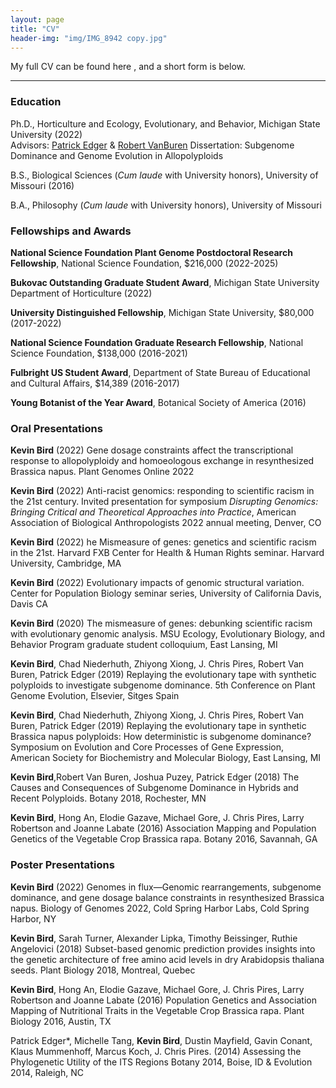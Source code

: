 ```yaml
---
layout: page
title: "CV"
header-img: "img/IMG_8942 copy.jpg"
---
```


My full CV can be found here <a href="/CV/Bird_CV_July_2022.pdf" target="_blank"><i class="fa fa-file-text fa-md"></i></a>, and a short form is below.  

___

### Education  

Ph.D., Horticulture and Ecology, Evolutionary, and Behavior, Michigan State University (2022)  
Advisors: [Patrick Edger](https://www.polyploidy.msu.edu) & [Robert VanBuren](https://www.vanburenlab.org/) 
Dissertation: Subgenome Dominance and Genome Evolution in Allopolyploids

B.S., Biological Sciences (*Cum laude* with University honors), University of Missouri    (2016)  

B.A., Philosophy (*Cum laude* with University honors), University of Missouri
  

### Fellowships and Awards
**National Science Foundation Plant Genome Postdoctoral Research Fellowship**, National Science Foundation, $216,000 (2022-2025)

**Bukovac Outstanding Graduate Student Award**, Michigan State University Department of Horticulture (2022)

**University Distinguished Fellowship**, Michigan State University, $80,000 (2017-2022)

**National Science Foundation Graduate Research Fellowship**, National Science Foundation, $138,000 (2016-2021)

**Fulbright US Student Award**, Department of State Bureau of Educational and Cultural Affairs, $14,389 (2016-2017)

**Young Botanist of the Year Award**, Botanical Society of America (2016)




### Oral Presentations

__Kevin Bird__ (2022) Gene dosage constraints affect the transcriptional response to allopolyploidy and homoeologous exchange in resynthesized Brassica napus. Plant Genomes Online 2022

__Kevin Bird__ (2022) Anti-racist genomics: responding to scientific racism in the 21st century. Invited presentation for symposium *Disrupting Genomics: Bringing Critical and Theoretical Approaches into Practice*, American Association of Biological Anthropologists 2022 annual meeting, Denver, CO

__Kevin Bird__ (2022) he Mismeasure of genes: genetics and scientific racism in the 21st. Harvard FXB Center for Health & Human Rights seminar. Harvard University, Cambridge, MA

__Kevin Bird__ (2022) Evolutionary impacts of genomic structural variation. Center for Population Biology seminar series, University of California Davis, Davis CA
 
__Kevin Bird__ (2020) The mismeasure of genes: debunking scientific racism with evolutionary genomic analysis. MSU Ecology, Evolutionary Biology, and Behavior Program graduate student colloquium, East Lansing, MI

__Kevin Bird__, Chad Niederhuth, Zhiyong Xiong, J. Chris Pires, Robert Van Buren, Patrick Edger (2019)
Replaying the evolutionary tape with synthetic polyploids to investigate subgenome dominance. 5th Conference on Plant Genome Evolution, Elsevier, Sitges Spain 

__Kevin Bird__, Chad Niederhuth, Zhiyong Xiong, J. Chris Pires, Robert Van Buren, Patrick Edger (2019)
Replaying the evolutionary tape in synthetic Brassica napus polyploids: How deterministic is subgenome dominance?  Symposium on Evolution and Core Processes of Gene Expression, American Society for Biochemistry and Molecular Biology, East Lansing, MI

__Kevin Bird__,Robert Van Buren, Joshua Puzey, Patrick Edger (2018)
The Causes and Consequences of Subgenome Dominance in Hybrids and Recent Polyploids. Botany 2018, Rochester, MN

__Kevin Bird__, Hong An, Elodie Gazave, Michael Gore, J. Chris Pires, Larry Robertson and Joanne Labate (2016)
Association Mapping and Population Genetics of the Vegetable Crop Brassica rapa. Botany 2016, Savannah, GA


### Poster Presentations

__Kevin Bird__ (2022) Genomes in flux—Genomic rearrangements, subgenome dominance, and gene dosage balance constraints in resynthesized Brassica napus. Biology of Genomes 2022, Cold Spring Harbor Labs, Cold Spring Harbor, NY

__Kevin Bird__, Sarah Turner, Alexander Lipka, Timothy Beissinger, Ruthie Angelovici (2018)
Subset-based genomic prediction provides insights into the genetic architecture of free amino acid levels in dry Arabidopsis thaliana seeds. Plant Biology 2018, Montreal, Quebec

__Kevin Bird__, Hong An, Elodie Gazave, Michael Gore, J. Chris Pires, Larry Robertson and Joanne Labate (2016)
Population Genetics and Association Mapping of Nutritional Traits in the Vegetable Crop Brassica rapa. Plant Biology 2016, Austin, TX

Patrick Edger*, Michelle Tang, __Kevin Bird__, Dustin Mayfield, Gavin Conant, Klaus Mummenhoff, Marcus Koch, J. Chris Pires. (2014)
Assessing the Phylogenetic Utility of the ITS Regions Botany 2014, Boise, ID & Evolution 2014, Raleigh, NC

